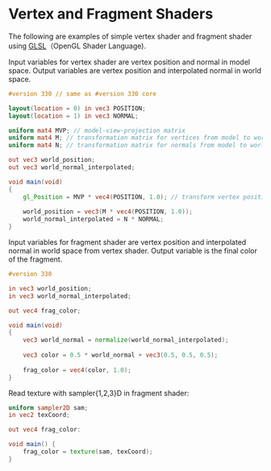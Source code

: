 # Vertex and Fragment Shaders

The following are examples of simple vertex shader and fragment shader using [GLSL](https://www.opengl.org/sdk/docs/tutorials/ClockworkCoders/glsl_overview.php)（OpenGL Shader Language).

Input variables for vertex shader are vertex position and normal in model space. Output variables are vertex position and interpolated normal in world space.

```glsl
#version 330 // same as #version 330 core

layout(location = 0) in vec3 POSITION;
layout(location = 1) in vec3 NORMAL;

uniform mat4 MVP; // model-view-projection matrix
uniform mat4 M; // transformation matrix for vertices from model to world space
uniform mat4 N; // transformation matrix for normals from model to world space

out vec3 world_position;
out vec3 world_normal_interpolated;

void main(void)
{
    gl_Position = MVP * vec4(POSITION, 1.0); // transform vertex position into projection coordinate
    
    world_position = vec3(M * vec4(POSITION, 1.0));
    world_normal_interpolated = N * NORMAL;
}
```

Input variables for fragment shader are vertex position and interpolated normal in world space from vertex shader. Output variable is the final color of the fragment.

```glsl
#version 330

in vec3 world_position;
in vec3 world_normal_interpolated;

out vec4 frag_color;

void main(void)
{
    vec3 world_normal = normalize(world_normal_interpolated);
    
    vec3 color = 0.5 * world_normal + vec3(0.5, 0.5, 0.5);
    
    frag_color = vec4(color, 1.0);
}
```

Read texture with sampler{1,2,3}D in fragment shader:

```glsl
uniform sampler2D sam;
in vec2 texCoord;

out vec4 frag_color:

void main() {
    frag_color = texture(sam, texCoord);
}
```
